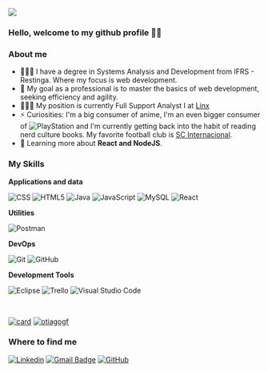 ![](https://komarev.com/ghpvc/?username=otiagogf&color=006bed)


### Hello, welcome to my github profile 🤙🏽

<h3>About me</h3>

- 👨🏽‍🎓 I have a degree in Systems Analysis and Development from IFRS - Restinga. Where my focus is web development.
- 👯 My goal as a professional is to master the basics of web development, seeking efficiency and agility.
- 👨🏾‍💻 My position is currently Full Support Analyst I at [Linx](https://www.linx.com.br/)
- ⚡ Curiosities: I'm a big consumer of anime, I'm an even bigger consumer of ![PlayStation](https://img.shields.io/badge/Play-Station-blue.svg?logo=data:image/svg%2bxml;base64,PHN2ZyB4bWxucz0iaHR0cDovL3d3dy53My5vcmcvMjAwMC9zdmciIHZlcnNpb249IjEiIHdpZHRoPSI2MDAiIGhlaWdodD0iNjAwIj48cGF0aCBkPSJNMTI5IDExMWMtNTUgNC05MyA2Ni05MyA3OEwwIDM5OGMtMiA3MCAzNiA5MiA2OSA5MWgxYzc5IDAgODctNTcgMTMwLTEyOGgyMDFjNDMgNzEgNTAgMTI4IDEyOSAxMjhoMWMzMyAxIDcxLTIxIDY5LTkxbC0zNi0yMDljMC0xMi00MC03OC05OC03OGgtMTBjLTYzIDAtOTIgMzUtOTIgNDJIMjM2YzAtNy0yOS00Mi05Mi00MmgtMTV6IiBmaWxsPSIjZmZmIi8+PC9zdmc+) and I'm currently getting back into the habit of reading nerd culture books. My favorite football club is [SC Internacional](https://internacional.com.br/).
- 🌱 Learning more about **React and NodeJS**.

<h3>My Skills</h3>

**Applications and data**

![CSS](https://img.shields.io/badge/-CSS-333333?style=flat&logo=CSS3&logoColor=1572B6)
![HTML5](https://img.shields.io/badge/-HTML5-333333?style=flat&logo=HTML5)
![Java](https://img.shields.io/badge/-Java-333333?style=flat&logo=Java&logoColor=007396)
![JavaScript](https://img.shields.io/badge/-JavaScript-333333?style=flat&logo=javascript)
![MySQL](https://img.shields.io/badge/-MySQL-333333?style=flat&logo=mysql)
![React](https://img.shields.io/badge/-React-333333?style=flat&logo=react)



**Utilities**

![Postman](https://img.shields.io/badge/-Postman-333333?style=flat&logo=postman)

**DevOps**

![Git](https://img.shields.io/badge/-Git-333333?style=flat&logo=git)
![GitHub](https://img.shields.io/badge/-GitHub-333333?style=flat&logo=github)

**Development Tools**

![Eclipse](https://img.shields.io/badge/-Eclipse-333333?style=flat&logo=eclipse-ide&logoColor=2C2255)
![Trello](https://img.shields.io/badge/-Trello-333333?style=flat&logo=trello&logoColor=007ACC)
![Visual Studio Code](https://img.shields.io/badge/-Visual%20Studio%20Code-333333?style=flat&logo=visual-studio-code&logoColor=007ACC)




<br/>

[![card](https://github-readme-stats.vercel.app/api?username=otiagogf&theme=tokyonight&show_icons=true)](https://github.com/anuraghazra/github-readme-stats)
[![otiagogf](https://github-readme-stats.vercel.app/api/top-langs/?username=otiagogf&hide=html&layout=compact&theme=tokyonight)](https://github.com/anuraghazra/github-readme-stats)

<h3>Where to find me</h3>

[![Linkedin](https://img.shields.io/badge/-tiagogoncalvesfigueira-blue?style=flat-square&logo=Linkedin&logoColor=white&link=https://www.linkedin.com/in/tiagogoncalvesfigueira)](https://www.linkedin.com/in/tiagogoncalvesfigueira)
[![Gmail Badge](https://img.shields.io/badge/-tiago.g.figueira@gmail.com-c14438?style=flat-square&logo=Gmail&logoColor=white&link=mailto:tiago.g.figueira@gmail.com)](mailto:tiago.g.figueira@gmail.com)
[![GitHub](https://img.shields.io/github/followers/otiagogf?label=follow&style=social)](https://github.com/otiagogf)
